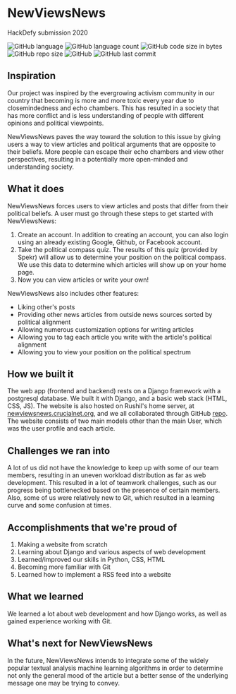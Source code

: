 # NewViewsNews
HackDefy submission 2020



![GitHub language](https://img.shields.io/github/languages/top/rushilwiz/newviewsnews?color=FF6663)
![GitHub language count](https://img.shields.io/github/languages/count/rushilwiz/newviewsnews?color=FEB144)
![GitHub code size in bytes](https://img.shields.io/github/languages/code-size/rushilwiz/newviewsnews?color=FAFD7B)
![GitHub repo size](https://img.shields.io/github/repo-size/rushilwiz/newviewsnews?color=9EE09E)
![GitHub](https://img.shields.io/github/license/rushilwiz/newviewsnews?color=9EC1CF)
![GitHub last commit](https://img.shields.io/github/last-commit/rushilwiz/newviewsnews?color=CC99C9)

## Inspiration
Our project was inspired by the evergrowing activism community in our country that becoming is more and more toxic every year due to closemindedness and echo chambers. This has resulted in a society that has more conflict and is less understanding of people with different opinions and political viewpoints.

NewViewsNews paves the way toward the solution to this issue by giving users a way to view articles and political arguments that are opposite to their beliefs. More people can escape their echo chambers and view other perspectives, resulting in a potentially more open-minded and understanding society.

## What it does
NewViewsNews forces users to view articles and posts that differ from their political beliefs. A user must go through these steps to get started with NewViewsNews:
1. Create an account. In addition to creating an account, you can also login using an already existing Google, Github, or Facebook account.
2. Take the political compass quiz. The results of this quiz (provided by Spekr) will allow us to determine your position on the political compass. We use this data to determine which articles will show up on your home page.
3. Now you can view articles or write your own!

NewViewsNews also includes other features:
- Liking other's posts
- Providing other news articles from outside news sources sorted by political alignment
- Allowing numerous customization options for writing articles
- Allowing you to tag each article you write with the article's political alignment
- Allowing you to view your position on the political spectrum

## How we built it

The web app (frontend and backend) rests on a Django framework with a postgresql database. We built it with Django, and a basic web stack (HTML, CSS, JS). The website is also hosted on Rushil's home server, at [newviewsnews.crucialnet.org](newviewsnews.crucialnet.org), and we all collaborated through GitHub [repo](github.com/rushilwiz/newviewsnews.git). The website consists of two main models other than the main User, which was the user profile and each article.

## Challenges we ran into
A lot of us did not have the knowledge to keep up with some of our team members, resulting in an uneven workload distribution as far as web development. This resulted in a lot of teamwork challenges, such as our progress being bottlenecked based on the presence of certain members. Also, some of us were relatively new to Git, which resulted in a learning curve and some confusion at times.

## Accomplishments that we're proud of
1. Making a website from scratch
2. Learning about Django and various aspects of web development
3. Learned/improved our skills in Python, CSS, HTML
4. Becoming more familiar with Git
5. Learned how to implement a RSS feed into a website

## What we learned
We learned a lot about web development and how Django works, as well as gained experience working with Git. 

## What's next for NewViewsNews
In the future, NewViewsNews intends to integrate some of the widely popular textual analysis machine learning algorithms in order to determine not only the general mood of the article but a better sense of the underlying message one may be trying to convey. 
